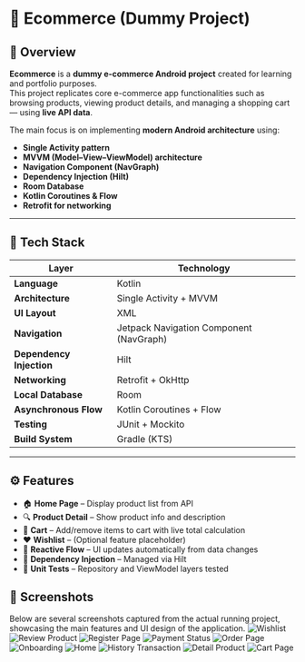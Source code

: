 # 🛒 Ecommerce (Dummy Project)

## 📱 Overview
**Ecommerce** is a **dummy e-commerce Android project** created for learning and portfolio purposes.  
This project replicates core e-commerce app functionalities such as browsing products, viewing product details, and managing a shopping cart — using **live API data**.

The main focus is on implementing **modern Android architecture** using:
- **Single Activity pattern**
- **MVVM (Model–View–ViewModel) architecture**
- **Navigation Component (NavGraph)**
- **Dependency Injection (Hilt)**
- **Room Database**
- **Kotlin Coroutines & Flow**
- **Retrofit for networking**

---

## 🧱 Tech Stack

| Layer | Technology |
|-------|-------------|
| **Language** | Kotlin |
| **Architecture** | Single Activity + MVVM |
| **UI Layout** | XML |
| **Navigation** | Jetpack Navigation Component (NavGraph) |
| **Dependency Injection** | Hilt |
| **Networking** | Retrofit + OkHttp |
| **Local Database** | Room |
| **Asynchronous Flow** | Kotlin Coroutines + Flow |
| **Testing** | JUnit + Mockito |
| **Build System** | Gradle (KTS) |

---

## ⚙️ Features

- 🏠 **Home Page** – Display product list from API  
- 🔍 **Product Detail** – Show product info and description  
- 🛒 **Cart** – Add/remove items to cart with live total calculation  
- ❤️ **Wishlist** – (Optional feature placeholder)  
- 🔄 **Reactive Flow** – UI updates automatically from data changes  
- 🔐 **Dependency Injection** – Managed via Hilt  
- 🧪 **Unit Tests** – Repository and ViewModel layers tested

## 📸 Screenshots
Below are several screenshots captured from the actual running project, showcasing the main features and UI design of the application.
![Wishlist](https://github.com/user-attachments/assets/e3cf882f-6717-418a-9f29-4c715c01d10b)
![Review Product](https://github.com/user-attachments/assets/237b7330-514e-4659-b40a-6bce14eed1d0)
![Register Page](https://github.com/user-attachments/assets/b9408695-5e12-4f5b-9031-8ecebf73d2fb)
![Payment Status](https://github.com/user-attachments/assets/0c01d8ed-9e75-44c2-9302-6560c4330914)
![Order Page](https://github.com/user-attachments/assets/1b44cb4e-8e43-4218-b595-7668fcd40864)
![Onboarding](https://github.com/user-attachments/assets/a22620c3-1aed-4a77-a3b7-387eb7121656)
![Home](https://github.com/user-attachments/assets/87f16526-9246-40fb-8122-b93e94c55f83)
![History Transaction](https://github.com/user-attachments/assets/c1065e8f-48d7-41cd-b8d7-b7bc1531a389)
![Detail Product](https://github.com/user-attachments/assets/e88b2e69-9b0f-4d4c-a940-37407dcc2076)
![Cart Page](https://github.com/user-attachments/assets/b9f9803c-a47a-4ce9-8d11-96f82dd93511)




